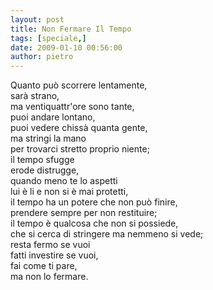 ```yaml
---
layout: post
title: Non Fermare Il Tempo
tags: [speciale,]
date: 2009-01-10 00:56:00
author: pietro
---
```

Quanto può scorrere lentamente,<br/>sarà strano,<br/>ma ventiquattr'ore sono tante,<br/>puoi andare lontano,<br/>puoi vedere chissà quanta gente,<br/>ma stringi la mano<br/>per trovarci stretto proprio niente;<br/>il tempo sfugge<br/>erode distrugge,<br/>quando meno te lo aspetti<br/>lui è li e non si è mai protetti,<br/>il tempo ha un potere che non può finire,<br/>prendere sempre per non restituire;<br/>il tempo è qualcosa che non si possiede,<br/>che si cerca di stringere ma nemmeno si vede;<br/>resta fermo se vuoi<br/>fatti investire se vuoi,<br/>fai come ti pare,<br/>ma non lo fermare.
